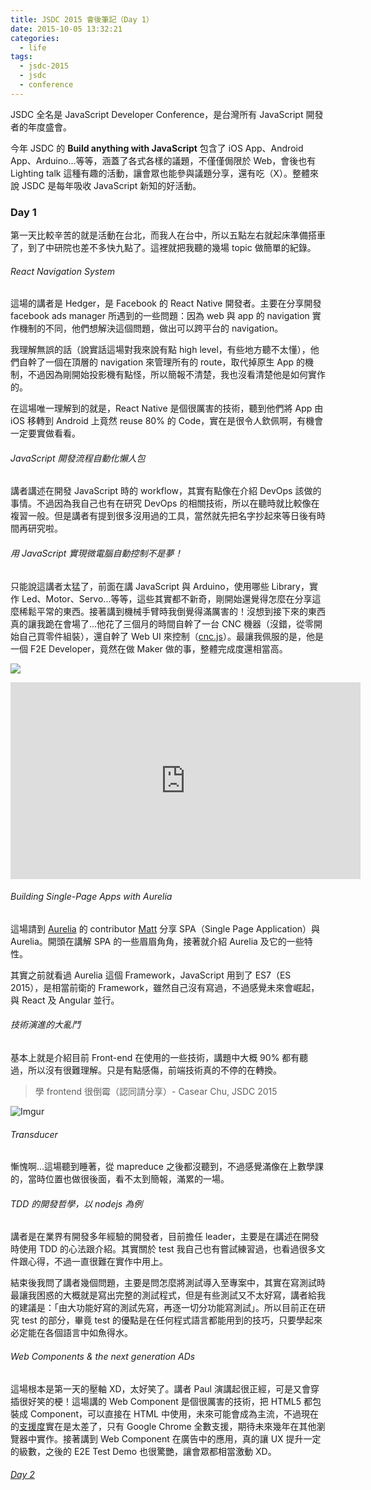 ```yaml
---
title: JSDC 2015 會後筆記（Day 1）
date: 2015-10-05 13:32:21
categories:
  - life
tags:
  - jsdc-2015
  - jsdc
  - conference
---
```


JSDC 全名是 JavaScript Developer Conference，是台灣所有 JavaScript 開發者的年度盛會。

今年 JSDC 的 **Build anything with JavaScript** 包含了 iOS App、Android App、Arduino...等等，涵蓋了各式各樣的議題，不僅僅侷限於 Web，會後也有 Lighting talk 這種有趣的活動，讓會眾也能參與議題分享，還有吃（X）。整體來說 JSDC 是每年吸收 JavaScript 新知的好活動。

<!-- more -->

### Day 1

第一天比較辛苦的就是活動在台北，而我人在台中，所以五點左右就起床準備搭車了，到了中研院也差不多快九點了。這裡就把我聽的幾場 topic 做簡單的紀錄。

###### React Navigation System

這場的講者是 Hedger，是 Facebook 的 React Native 開發者。主要在分享開發 facebook ads manager 所遇到的一些問題：因為 web 與 app 的 navigation 實作機制的不同，他們想解決這個問題，做出可以跨平台的 navigation。

我理解無誤的話（說實話這場對我來說有點 high level，有些地方聽不太懂），他們自幹了一個在頂層的 navigation 來管理所有的 route，取代掉原生 App 的機制，不過因為剛開始投影機有點怪，所以簡報不清楚，我也沒看清楚他是如何實作的。

在這場唯一理解到的就是，React Native 是個很厲害的技術，聽到他們將 App 由 iOS 移轉到 Android 上竟然 reuse 80% 的 Code，實在是很令人欽佩啊，有機會一定要實做看看。

###### JavaScript 開發流程自動化懶人包

講者講述在開發 JavaScript 時的 workflow，其實有點像在介紹 DevOps 該做的事情。不過因為我自己也有在研究 DevOps 的相關技術，所以在聽時就比較像在複習一般。但是講者有提到很多沒用過的工具，當然就先把名字抄起來等日後有時間再研究啦。

###### 用 JavaScript 實現微電腦自動控制不是夢！

只能說這講者太猛了，前面在講 JavaScript 與 Arduino，使用哪些 Library，實作 Led、Motor、Servo...等等，這些其實都不新奇，剛開始還覺得怎麼在分享這麼稀鬆平常的東西。接著講到機械手臂時我倒覺得滿厲害的！沒想到接下來的東西真的讓我跪在會場了...他花了三個月的時間自幹了一台 CNC 機器（沒錯，從零開始自己買零件組裝），還自幹了 Web UI 來控制（[cnc.js](https://github.com/cheton/cnc.js)）。最讓我佩服的是，他是一個 F2E Developer，竟然在做 Maker 做的事，整體完成度還相當高。

![](http://cheton.github.io/jsdc2015/images/demo/cnc/cnc-sample-sanding.jpg)

<iframe width="560" height="315" src="https://www.youtube.com/embed/fJyq4fyiGSc" frameborder="0" allow="autoplay; encrypted-media" allowfullscreen></iframe>

###### Building Single-Page Apps with Aurelia

這場請到 [Aurelia](http://aurelia.io/) 的 contributor [Matt](https://github.com/davismj) 分享 SPA（Single Page Application）與 Aurelia。開頭在講解 SPA 的一些眉眉角角，接著就介紹 Aurelia 及它的一些特性。

其實之前就看過 Aurelia 這個 Framework，JavaScript 用到了 ES7（ES 2015），是相當前衛的 Framework，雖然自己沒有寫過，不過感覺未來會崛起，與 React 及 Angular 並行。

###### 技術演進的大亂鬥

基本上就是介紹目前 Front-end 在使用的一些技術，講題中大概 90% 都有聽過，所以沒有很難理解。只是有點感傷，前端技術真的不停的在轉換。

> 學 frontend 很倒霉（認同請分享）- Casear Chu, JSDC 2015

![Imgur](https://i.imgur.com/NmT1KX6.png)

###### Transducer

慚愧啊...這場聽到睡著，從 mapreduce 之後都沒聽到，不過感覺滿像在上數學課的，當時位置也做很後面，看不太到簡報，滿累的一場。

###### TDD 的開發哲學，以 nodejs 為例

講者是在業界有開發多年經驗的開發者，目前擔任 leader，主要是在講述在開發時使用 TDD 的心法跟介紹。其實關於 test 我自己也有嘗試練習過，也看過很多文件跟心得，不過一直很難在實作中用上。

結束後我問了講者幾個問題，主要是問怎麼將測試導入至專案中，其實在寫測試時最讓我困惑的大概就是寫出完整的測試程式，但是有些測試又不太好寫，講者給我的建議是：「由大功能好寫的測試先寫，再逐一切分功能寫測試」。所以目前正在研究 test 的部分，畢竟 test 的優點是在任何程式語言都能用到的技巧，只要學起來必定能在各個語言中如魚得水。

###### Web Components & the next generation ADs

這場根本是第一天的壓軸 XD，太好笑了。講者 Paul 演講起很正經，可是又會穿插很好笑的梗！這場講的 Web Component 是個很厲害的技術，把 HTML5 都包裝成 Component，可以直接在 HTML 中使用，未來可能會成為主流，不過現在的[支援度](http://caniuse.com/#search=component)實在是太差了，只有 Google Chrome 全數支援，期待未來幾年在其他瀏覽器中實作。接著講到 Web Component 在廣告中的應用，真的讓 UX 提升一定的級數，之後的 E2E Test Demo 也很驚艷，讓會眾都相當激動 XD。

###### [Day 2](/2015/10/07/jsdc-2015-day-2/)
